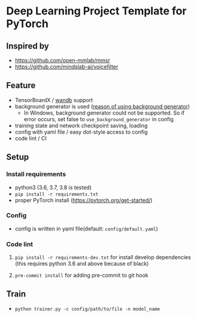 # Deep Learning Project Template for PyTorch

## Inspired by

- https://github.com/open-mmlab/mmsr
- https://github.com/mindslab-ai/voicefilter

## Feature

- TensorBoardX / [wandb](https://www.wandb.com/) support
- background generator is used ([reason of using background generator](https://github.com/IgorSusmelj/pytorch-styleguide/issues/5))
  - In Windows, background generator could not be supported. So if error occurs, set false to `use_background_generator` in config
- training state and network checkpoint saving, loading
- config with yaml file / easy dot-style access to config
- code lint / CI

## Setup

### Install requirements

- python3 (3.6, 3.7, 3.8 is tested)
- `pip install -r requirements.txt`
- proper PyTorch install (https://pytorch.org/get-started/)

### Config

- config is written in yaml file(default: `config/default.yaml`)

### Code lint

1. `pip install -r requirements-dev.txt` for install develop dependencies (this requires python 3.6 and above because of black)

1. `pre-commit install` for adding pre-commit to git hook

## Train

- `python trainer.py -c config/path/to/file -n model_name`

